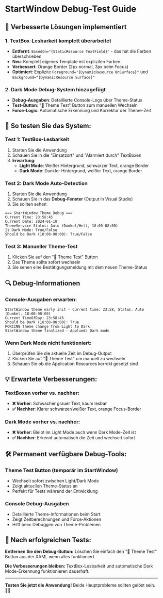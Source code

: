 # StartWindow Debug-Test Guide

## 🔧 Verbesserte Lösungen implementiert

### **1. TextBox-Lesbarkeit komplett überarbeitet**
- **Entfernt**: `BasedOn="{StaticResource TextField}"` - das hat die Farben überschrieben
- **Neu**: Komplett eigenes Template mit expliziten Farben
- **Verbessert**: Orange Border (2px normal, 3px beim Focus)
- **Optimiert**: Explizite `Foreground="{DynamicResource OnSurface}"` und `Background="{DynamicResource Surface}"`

### **2. Dark Mode Debug-System hinzugefügt**
- **Debug-Ausgaben**: Detaillierte Console-Logs über Theme-Status
- **Test-Button**: "🌙 Theme Test" Button zum manuellen Wechseln
- **Force-Logic**: Automatische Erkennung und Korrektur der Theme-Zeit

## 🎯 So testen Sie das System:

### **Test 1: TextBox-Lesbarkeit**
1. Starten Sie die Anwendung
2. Schauen Sie in die "Einsatzort" und "Alarmiert durch" TextBoxen
3. **Erwartung**: 
   - **Light Mode**: Weißer Hintergrund, schwarzer Text, orange Border
   - **Dark Mode**: Dunkler Hintergrund, weißer Text, orange Border

### **Test 2: Dark Mode Auto-Detection**
1. Starten Sie die Anwendung
2. Schauen Sie in das **Debug-Fenster** (Output in Visual Studio)
3. Sie sollten sehen:
```
=== StartWindow Theme Debug ===
Current Time: 23:58:45
Current Date: 2024-01-10
ThemeService Status: Auto (Dunkel/Hell, 18:00-08:00)
Is Dark Mode: True/False
Should be Dark (18:00-08:00): True/False
```

### **Test 3: Manueller Theme-Test**
1. Klicken Sie auf den "🌙 Theme Test" Button
2. Das Theme sollte sofort wechseln
3. Sie sehen eine Bestätigungsmeldung mit dem neuen Theme-Status

## 🔍 Debug-Informationen

### **Console-Ausgaben erwarten:**
```
StartWindow theme early init - Current time: 23:58, Status: Auto (Dunkel, 18:00-08:00)
Current TimeOfDay: 23:58:45
Should be Dark (18:00-08:00): True
FORCING theme change from Light to Dark
StartWindow theme finalized - Applied: Dark mode
```

### **Wenn Dark Mode nicht funktioniert:**
1. Überprüfen Sie die aktuelle Zeit im Debug-Output
2. Klicken Sie auf "🌙 Theme Test" um manuell zu wechseln  
3. Schauen Sie ob die Application Resources korrekt gesetzt sind

## 💡 Erwartete Verbesserungen:

### **TextBoxen vorher vs. nachher:**
- **❌ Vorher**: Schwacher grauer Text, kaum lesbar
- **✅ Nachher**: Klarer schwarzer/weißer Text, orange Focus-Border

### **Dark Mode vorher vs. nachher:**
- **❌ Vorher**: Bleibt im Light Mode auch wenn Dark Mode-Zeit ist
- **✅ Nachher**: Erkennt automatisch die Zeit und wechselt sofort

## 🛠 Permanent verfügbare Debug-Tools:

### **Theme Test Button** (temporär im StartWindow)
- Wechselt sofort zwischen Light/Dark Mode
- Zeigt aktuellen Theme-Status an
- Perfekt für Tests während der Entwicklung

### **Console Debug-Ausgaben**
- Detaillierte Theme-Informationen beim Start
- Zeigt Zeitberechnungen und Force-Aktionen
- Hilft beim Debuggen von Theme-Problemen

## 🎯 Nach erfolgreichen Tests:

**Entfernen Sie den Debug-Button:** Löschen Sie einfach den "🌙 Theme Test" Button aus der XAML wenn alles funktioniert.

**Die Verbesserungen bleiben:** TextBox-Lesbarkeit und automatische Dark Mode-Erkennung funktionieren dauerhaft.

---

**Testen Sie jetzt die Anwendung!** Beide Hauptprobleme sollten gelöst sein. 🧡✨
